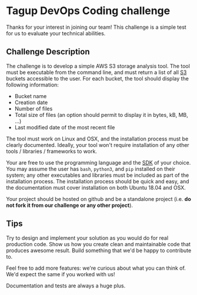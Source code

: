 # Tagup DevOps Coding challenge

Thanks for your interest in joining our team! This challenge is a simple test for us to evaluate your technical abilities.

## Challenge Description

The challenge is to develop a simple AWS S3 storage analysis tool.
The tool must be executable from the command line, and must return a list of all [S3](https://aws.amazon.com/documentation/s3/) buckets accessible to the user. For each bucket, the tool should display the following information: 
- Bucket name
- Creation date
- Number of files
- Total size of files (an option should permit to display it in bytes, kB, MB, ...)
- Last modified date of the most recent file

The tool must work on Linux and OSX, and the installation process must be clearly documented. Ideally, your tool won't require installation of any other tools / libraries / frameworks to work.

Your are free to use the programming language and the [SDK](https://aws.amazon.com/tools/) of your choice. You may assume the user has `bash`, `python3`, and `pip` installed on their system; any other executables and libraries must be included as part of the installation process. The installation process should be quick and easy, and the documentation must cover installation on both Ubuntu 18.04 and OSX.

Your project should be hosted on github and be a standalone project (i.e. **do not fork it from our challenge or any other project**).

## Tips

Try to design and implement your solution as you would do for real production code. Show us how you create clean and maintainable code that produces awesome result. Build something that we'd be happy to contribute to.

Feel free to add more features: we're curious about what you can think of. We'd expect the same if you worked with us!

Documentation and tests are always a huge plus.
